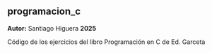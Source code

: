 ## programacion_c
**Autor:** Santiago Higuera
**2025**

Código de los ejercicios del libro Programación en C de Ed. Garceta


